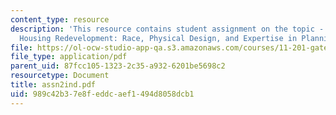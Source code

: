 ```yaml
---
content_type: resource
description: 'This resource contains student assignment on the topic - Case 1: Public
  Housing Redevelopment: Race, Physical Design, and Expertise in Planning.'
file: https://ol-ocw-studio-app-qa.s3.amazonaws.com/courses/11-201-gateway-planning-action-fall-2005/989c42b37e8feddcaef1494d8058dcb1_assn2ind.pdf
file_type: application/pdf
parent_uid: 87fcc105-1323-2c35-a932-6201be5698c2
resourcetype: Document
title: assn2ind.pdf
uid: 989c42b3-7e8f-eddc-aef1-494d8058dcb1
---
```

